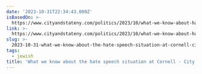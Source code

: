```yaml
---
date: '2023-10-31T22:34:43.000Z'
isBasedOn: >-
  https://www.cityandstateny.com/politics/2023/10/what-we-know-about-hate-speech-situation-cornell/391631/
link: >-
  https://www.cityandstateny.com/politics/2023/10/what-we-know-about-hate-speech-situation-cornell/391631/
slug: >-
  2023-10-31-what-we-know-about-the-hate-speech-situation-at-cornell-city-and-state-new
tags:
  - jewish
title: 'What we know about the hate speech situation at Cornell - City & State New '
---
```


